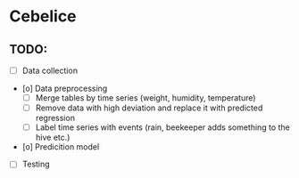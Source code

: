 # Cebelice

## TODO:
- [ ] Data collection
- [o] Data preprocessing
  - [ ] Merge tables by time series (weight, humidity, temperature)
  - [ ] Remove data with high deviation and replace it with predicted regression
  - [ ] Label time series with events (rain, beekeeper adds something to the hive etc.)
- [o] Predicition model
- [ ] Testing


